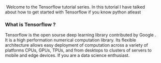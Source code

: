 ![]()
Welcome to the Tensorflow tutorial series. In this tutorial I have talked about how to get started with Tensorflow if you know python atleast
### What is Tensorflow ?
Tensorflow is the open sourse deep learning library contributed by Google . It is a high performation numerical computation library. Its flexible architecture allows easy deployment of computation across a variety of platforms CPUs, GPUs, TPUs, and from desktops to clusters of servers to mobile and edge devices. If you are a data science enthusiast.
